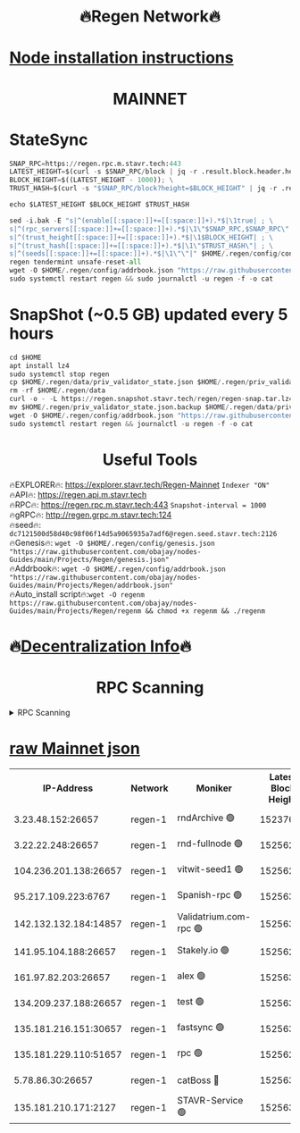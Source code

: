 <h1 align="center"> 🔥Regen Network🔥</h1>

[Node installation instructions](https://github.com/obajay/nodes-Guides/tree/main/Projects/Regen)
=
<h1 align="center"> MAINNET</h1>

# StateSync
```python
SNAP_RPC=https://regen.rpc.m.stavr.tech:443
LATEST_HEIGHT=$(curl -s $SNAP_RPC/block | jq -r .result.block.header.height); \
BLOCK_HEIGHT=$((LATEST_HEIGHT - 1000)); \
TRUST_HASH=$(curl -s "$SNAP_RPC/block?height=$BLOCK_HEIGHT" | jq -r .result.block_id.hash)

echo $LATEST_HEIGHT $BLOCK_HEIGHT $TRUST_HASH

sed -i.bak -E "s|^(enable[[:space:]]+=[[:space:]]+).*$|\1true| ; \
s|^(rpc_servers[[:space:]]+=[[:space:]]+).*$|\1\"$SNAP_RPC,$SNAP_RPC\"| ; \
s|^(trust_height[[:space:]]+=[[:space:]]+).*$|\1$BLOCK_HEIGHT| ; \
s|^(trust_hash[[:space:]]+=[[:space:]]+).*$|\1\"$TRUST_HASH\"| ; \
s|^(seeds[[:space:]]+=[[:space:]]+).*$|\1\"\"|" $HOME/.regen/config/config.toml
regen tendermint unsafe-reset-all
wget -O $HOME/.regen/config/addrbook.json "https://raw.githubusercontent.com/obajay/nodes-Guides/main/Projects/Regen/addrbook.json"
sudo systemctl restart regen && sudo journalctl -u regen -f -o cat
```
# SnapShot (~0.5 GB) updated every 5 hours
```python
cd $HOME
apt install lz4
sudo systemctl stop regen
cp $HOME/.regen/data/priv_validator_state.json $HOME/.regen/priv_validator_state.json.backup
rm -rf $HOME/.regen/data
curl -o - -L https://regen.snapshot.stavr.tech/regen/regen-snap.tar.lz4 | lz4 -c -d - | tar -x -C $HOME/.regen --strip-components 2
mv $HOME/.regen/priv_validator_state.json.backup $HOME/.regen/data/priv_validator_state.json
wget -O $HOME/.regen/config/addrbook.json "https://raw.githubusercontent.com/obajay/nodes-Guides/main/Projects/Regen/addrbook.json"
sudo systemctl restart regen && journalctl -u regen -f -o cat
```

 <h1 align="center"> Useful Tools</h1>

🔥EXPLORER🔥:     https://explorer.stavr.tech/Regen-Mainnet        `Indexer "ON"` \
🔥API🔥:          https://regen.api.m.stavr.tech \
🔥RPC🔥:          https://regen.rpc.m.stavr.tech:443              `Snapshot-interval = 1000` \
🔥gRPC🔥:         http://regen.grpc.m.stavr.tech:124 \
🔥seed🔥:      `dc7121500d58d40c98f06f14d5a9065935a7adf6@regen.seed.stavr.tech:2126` \
🔥Genesis🔥:   `wget -O $HOME/.regen/config/genesis.json "https://raw.githubusercontent.com/obajay/nodes-Guides/main/Projects/Regen/genesis.json"` \
🔥Addrbook🔥:  `wget -O $HOME/.regen/config/addrbook.json "https://raw.githubusercontent.com/obajay/nodes-Guides/main/Projects/Regen/addrbook.json"` \
🔥Auto_install script🔥:`wget -O regenm https://raw.githubusercontent.com/obajay/nodes-Guides/main/Projects/Regen/regenm && chmod +x regenm && ./regenm`

🔥[Decentralization Info](https://github.com/obajay/StateSync-snapshots/tree/main/Projects/Regen/Decentralization)🔥
=
<h1 align="center"> RPC Scanning</h1>

<details>
<summary>RPC Scanning</summary>

<h2 align="center"> We scan nodes in real time every 4 hours. And we provide the final result of RPC endpoints.
We cannot influence the operation of these nodes in any way. </h2>


```python
If Voting Power is higher than 0 --> then the Node is a validator of the network and may be subject to attack and be a potential threat to the chain.
```
```python
We marked such validators with a red symbol
```

</details>

[raw Mainnet json](https://rpc-check.regenm.stavr.tech/regenm/rpc-regenm-result.json)
=


<table><tr><th>IP-Address</th><th>Network</th><th>Moniker</th><th>Latest Block Height</th><th>Earliest Block Height</th><th>Catching Up</th><th>Tx Index</th><th>Voting Power</th><th>Scan Time</th></tr><tr><td>3.23.48.152:26657</td><td>regen-1</td><td>rndArchive 🟢</td><td>15237637</td><td>1</td><td>False</td><td>on</td><td>0</td><td>2024-03-23T21:39:12.784231088UTC</td></tr><tr><td>3.22.22.248:26657</td><td>regen-1</td><td>rnd-fullnode 🟢</td><td>15256299</td><td>4134001</td><td>False</td><td>on</td><td>0</td><td>2024-03-23T21:39:01.933849353UTC</td></tr><tr><td>104.236.201.138:26657</td><td>regen-1</td><td>vitwit-seed1 🟢</td><td>15256287</td><td>8943001</td><td>False</td><td>on</td><td>0</td><td>2024-03-23T21:37:53.773022151UTC</td></tr><tr><td>95.217.109.223:6767</td><td>regen-1</td><td>Spanish-rpc 🟢</td><td>15256312</td><td>10068001</td><td>False</td><td>on</td><td>0</td><td>2024-03-23T21:40:17.278439904UTC</td></tr><tr><td>142.132.132.184:14857</td><td>regen-1</td><td>Validatrium.com-rpc 🟢</td><td>15256312</td><td>11175001</td><td>False</td><td>on</td><td>0</td><td>2024-03-23T21:40:21.581751233UTC</td></tr><tr><td>141.95.104.188:26657</td><td>regen-1</td><td>Stakely.io 🟢</td><td>15256296</td><td>13442501</td><td>False</td><td>on</td><td>0</td><td>2024-03-23T21:38:44.801865378UTC</td></tr><tr><td>161.97.82.203:26657</td><td>regen-1</td><td>alex 🟢</td><td>15256307</td><td>13992001</td><td>False</td><td>on</td><td>0</td><td>2024-03-23T21:39:48.208442948UTC</td></tr><tr><td>134.209.237.188:26657</td><td>regen-1</td><td>test 🟢</td><td>15256318</td><td>13992001</td><td>False</td><td>on</td><td>0</td><td>2024-03-23T21:40:52.935437204UTC</td></tr><tr><td>135.181.216.151:30657</td><td>regen-1</td><td>fastsync 🟢</td><td>15256304</td><td>14457001</td><td>False</td><td>off</td><td>0</td><td>2024-03-23T21:39:33.047958482UTC</td></tr><tr><td>135.181.229.110:51657</td><td>regen-1</td><td>rpc 🟢</td><td>15256295</td><td>14844001</td><td>False</td><td>on</td><td>0</td><td>2024-03-23T21:38:36.375806670UTC</td></tr><tr><td>5.78.86.30:26657</td><td>regen-1</td><td>catBoss 🔴</td><td>15256322</td><td>15237401</td><td>False</td><td>on</td><td>9053607183</td><td>2024-03-23T21:41:16.965919796UTC</td></tr><tr><td>135.181.210.171:2127</td><td>regen-1</td><td>STAVR-Service 🟢</td><td>15256324</td><td>15254001</td><td>False</td><td>on</td><td>0</td><td>2024-03-23T21:41:31.522221075UTC</td></tr></table>